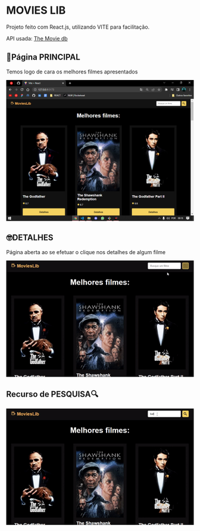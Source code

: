 # MOVIES LIB
<p>Projeto feito com React.js, utilizando VITE para facilitação.</p>
<p>API usada: <a href="https://www.themoviedb.org/" target="_blank">The Movie db</a></p>

## 🔵Página PRINCIPAL
<p>Temos logo de cara os melhores filmes apresentados</p>
<img src="./assets/toReadme/main.png"/>

## 🤓DETALHES
<p>Página aberta ao se efetuar o clique nos detalhes de algum filme</p>
<img src="./assets/toReadme/rolagem.gif"/>
 
## Recurso de PESQUISA🔍
<img src="./assets/toReadme/pesquisa.gif"/>
